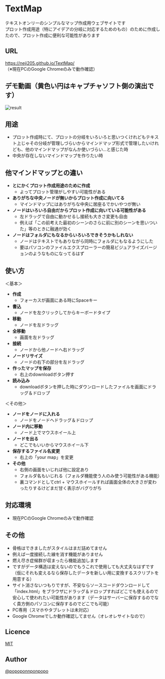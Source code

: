 TextMap
====
テキストオンリーのシンプルなマップ作成用ウェブサイトです  
プロット作成用途（特にアイデアの分岐に対応するためのもの）のために作成したので、プロット作成に便利な可能性があります
  
  
  
## URL
<https://neji205.github.io/TextMap/>  
（※現在PCのGoogle Chromeのみで動作確認）



## デモ動画（黄色い円はキャプチャソフト側の演出です）
![result](https://github.com/neji205/TextMap/blob/master/example.gif)



## 用途
* プロット作成時にて、プロットの分岐をいろいろと思いつくけれどもテキスト上じゃその分岐が管理しづらいからマインドマップ形式で管理したいけれども、他のマインドマップがなんか使いづらい…と感じた時
* 中央が存在しないマインドマップを作りたい時

 

## 他マインドマップとの違い
* **とにかくプロット作成用途のために作成**
  * よってプロット管理がしやすい可能性がある
* **ありがちな中央ノードが無いからプロット作成に向いてる**
  * マインドマップにはありがちな中央に居座るでかいやつが無い
* **ノードはいろいろ自由だからプロット作成に向いている可能性がある**
  * 左ドラッグで自由に動かせるし接続も大きさ変更も自由
  * 例えば「この前考えた最初のシーンのさらに前に別のシーンを思いついた」等のときに融通が効く
* **ノードはフォルダにもなるからいろいろできそうかもしれない**
  * ノードはテキストでもありながら同時にフォルダにもなるようにした
  * 要はパソコンのファイルエクスプローラーの簡易ビジュアライズバージョンのようなものになってるはず



## 使い方
＜基本＞
* **作成**
  * フォーカスが画面にある時にSpaceキー
* **書込**
  * ノードを左クリックしてからキーボードタイプ
* **移動**
  * ノードを左ドラッグ
* **全移動**
  * 画面を左ドラッグ
* **接続**
  * ノードから他ノードへ右ドラッグ
* **ノードリサイズ**
  * ノードの右下の部分を左ドラッグ
* **作ったマップを保存**
  * 右上のdownloadボタン押す
* **読み込み**
  * downloadボタンを押した時にダウンロードしたファイルを画面にドラッグ＆ドロップ

＜その他＞
* **ノードをノードに入れる**
  * ノードをノードへドラッグ＆ドロップ
* **ノード内に移動**
  * ノード上でマウスホイール上
* **ノードを出る**
  * どこでもいいからマウスホイール下
* **保存するファイル名変更**
  * 右上の「your map」を変更
* **その他**
  *  右側の画面をいじれば他に設定あり
  *  フォルダ名もいじれる（フォルダ機能使う人のみ使う可能性がある機能）
  *  裏コマンドとしてctrl + マウスホイールすれば画面全体の大きさが変わったりするけどまだ甘く表示がバグりがち



## 対応環境
* 現在PCのGoogle Chromeのみで動作確認



## その他
* 骨格はできましたがスタイルはまだ詰めてません
* 例えば一度接続した線を消す機能がありません
* 燃え尽き症候群が収まったら機能追加します
* ですがデータ構造は変えないのでもうこれで使用しても大丈夫なはずです（仮にそれも変えるなら保存したデータを新しい用に変換するスクリプトを用意する）
* サイト消さないつもりですが、不安ならソースコードダウンロードして「index.html」をブラウザにドラッグ＆ドロップすればどこでも使えるので安心して使われたい可能性があります（データはサーバーに保存するのでなく貴方側のパソコンに保存するのでどこでも可能）
* PC専用（スマホやタブレットは未対応）
* Google Chromeでしか動作確認してません（オレオレサイトなので）



## Licence
[MIT](https://github.com/tcnksm/tool/blob/master/LICENCE)



## Author
[@popoponnponpopo](https://twitter.com/popoponnponpopo)
